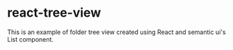 # react-tree-view

This is an example of folder tree view created using React and semantic ui's List component.
